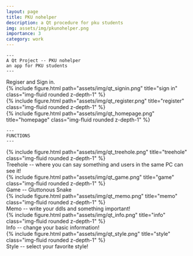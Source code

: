 ```yaml
---
layout: page
title: PKU nohelper
description: a Qt procedure for pku students
img: assets/img/pkunohelper.png
importance: 3
category: work
---
```


    ---
    A Qt Project -- PKU nohelper
    an app for PKU students
    ---

<div class="caption">
    Regiser and Sign in.
</div>

<div class="row">
    <div class="col-sm mt-3 mt-md-0">
        {% include figure.html path="assets/img/qt_signin.png" title="sign in" class="img-fluid rounded z-depth-1" %}
    </div>
    <div class="col-sm mt-3 mt-md-0">
        {% include figure.html path="assets/img/qt_register.png" title="register" class="img-fluid rounded z-depth-1" %}
    </div>
    <div class="col-sm mt-3 mt-md-0">
        {% include figure.html path="assets/img/qt_homepage.png" title="homepage" class="img-fluid rounded z-depth-1" %}
    </div>
</div>

    ---
    FUNCTIONS
    ---
<div class="row">
    <div class="col-sm mt-3 mt-md-0">
        {% include figure.html path="assets/img/qt_treehole.png" title="treehole" class="img-fluid rounded z-depth-1" %}
    </div>
</div>
<div class="caption">
    Treehole -- where you can say something and users in the same PC can see it!
</div>

<div class="row">
    <div class="col-sm mt-3 mt-md-0">
        {% include figure.html path="assets/img/qt_game.png" title="game" class="img-fluid rounded z-depth-1" %}
    </div>
</div>
<div class="caption">
    Game -- Gluttonous Snake
</div>

<div class="row">
    <div class="col-sm mt-3 mt-md-0">
        {% include figure.html path="assets/img/qt_memo.png" title="memo" class="img-fluid rounded z-depth-1" %}
    </div>
</div>
<div class="caption">
    Memo -- write your ddls and something important!
</div>

<div class="row">
    <div class="col-sm mt-3 mt-md-0">
        {% include figure.html path="assets/img/qt_info.png" title="info" class="img-fluid rounded z-depth-1" %}
    </div>
</div>
<div class="caption">
    Info -- change your basic information!
</div>

<div class="row">
    <div class="col-sm mt-3 mt-md-0">
        {% include figure.html path="assets/img/qt_style.png" title="style" class="img-fluid rounded z-depth-1" %}
    </div>
</div>
<div class="caption">
    Style -- select your favorite style!
</div>
